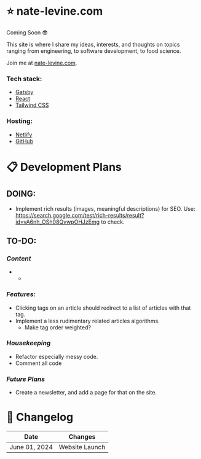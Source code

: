# ⭐ nate-levine.com

Coming Soon 😎

This site is where I share my ideas, interests, and thoughts on topics ranging from engineering, to software development, to food science.

Join me at [nate-levine.com](https://www.nate-levine.com/).

### Tech stack:
  * [Gatsby](https://www.gatsbyjs.com/)
  * [React](https://react.dev/)
  * [Tailwind CSS](https://tailwindcss.com/)
### Hosting:
  * [Netlify](https://www.netlify.com/)
  * [GitHub](https://github.com/)

# 📋 Development Plans

## DOING:
* Implement rich results (images, meaningful descriptions) for SEO. Use: https://search.google.com/test/rich-results/result?id=vA6nh_OSh08QvwpOHJzEmg to check.

## TO-DO:
### *Content*
* -

### *Features:*
* Clicking tags on an article should redirect to a list of articles with that tag.
* Implement a less rudimentary related articles algorithms.
  * Make tag order weighted?

### *Housekeeping*
* Refactor especially messy code.
* Comment all code

### *Future Plans*
* Create a newsletter, and add a page for that on the site.

# 🔄 Changelog
| Date | Changes |
| --- | --- |
| June 01, 2024 | Website Launch |